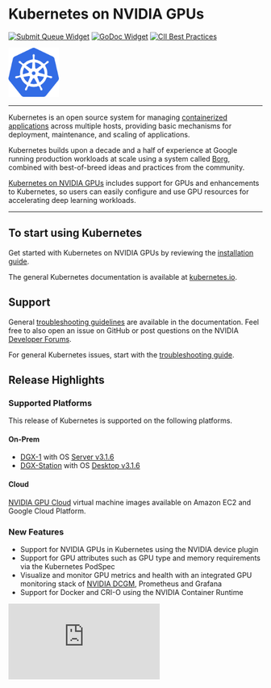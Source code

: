 # Kubernetes on NVIDIA GPUs

[![Submit Queue Widget]][Submit Queue] [![GoDoc Widget]][GoDoc] [![CII Best Practices](https://bestpractices.coreinfrastructure.org/projects/569/badge)](https://bestpractices.coreinfrastructure.org/projects/569)

<img src="https://github.com/kubernetes/kubernetes/raw/master/logo/logo.png" width="100">

----

Kubernetes is an open source system for managing [containerized applications]
across multiple hosts, providing basic mechanisms for deployment, maintenance,
and scaling of applications.

Kubernetes builds upon a decade and a half of experience at Google running
production workloads at scale using a system called [Borg],
combined with best-of-breed ideas and practices from the community.

[Kubernetes on NVIDIA GPUs] includes support for GPUs and enhancements to 
Kubernetes, so users can easily configure and use GPU resources for accelerating 
deep learning workloads.

----

## To start using Kubernetes

Get started with Kubernetes on NVIDIA GPUs by reviewing the [installation guide].
 
The general Kubernetes documentation is available at [kubernetes.io].

## Support

General [troubleshooting guidelines] are available in the documentation. Feel free 
to also open an issue on GitHub or post questions on the NVIDIA [Developer Forums]. 

For general Kubernetes issues, start with the [troubleshooting guide].

## Release Highlights

### Supported Platforms

This release of Kubernetes is supported on the following platforms.

#### On-Prem

* [DGX-1] with OS [Server v3.1.6]
* [DGX-Station] with OS [Desktop v3.1.6]

#### Cloud

[NVIDIA GPU Cloud] virtual machine images available on Amazon EC2 and 
Google Cloud Platform.

### New Features

* Support for NVIDIA GPUs in Kubernetes using the NVIDIA device plugin
* Support for GPU attributes such as GPU type and memory requirements via the 
Kubernetes PodSpec
* Visualize and monitor GPU metrics and health with an integrated GPU monitoring stack of [NVIDIA DCGM], Prometheus and Grafana
* Support for Docker and CRI-O using the NVIDIA Container Runtime


[announcement]: https://cncf.io/news/announcement/2015/07/new-cloud-native-computing-foundation-drive-alignment-among-container
[Borg]: https://research.google.com/pubs/pub43438.html
[CNCF]: https://www.cncf.io/about
[communication]: https://github.com/kubernetes/community/blob/master/communication.md
[community repository]: https://github.com/kubernetes/community
[containerized applications]: https://kubernetes.io/docs/concepts/overview/what-is-kubernetes/
[developer's documentation]: https://github.com/kubernetes/community/tree/master/contributors/devel
[Docker environment]: https://docs.docker.com/engine
[Go environment]: https://golang.org/doc/install
[GoDoc]: https://godoc.org/k8s.io/kubernetes
[GoDoc Widget]: https://godoc.org/k8s.io/kubernetes?status.svg
[interactive tutorial]: http://kubernetes.io/docs/tutorials/kubernetes-basics
[kubernetes.io]: http://kubernetes.io
[Scalable Microservices with Kubernetes]: https://www.udacity.com/course/scalable-microservices-with-kubernetes--ud615
[Submit Queue]: http://submit-queue.k8s.io/#/ci
[Submit Queue Widget]: http://submit-queue.k8s.io/health.svg?v=1
[troubleshooting guide]: https://kubernetes.io/docs/tasks/debug-application-cluster/troubleshooting/ 
[Kubernetes on NVIDIA GPUs]: https://developer.nvidia.com/kubernetes-gpu
[installation guide]: http://docs.nvidia.com/datacenter/index.html#kubernetes
[troubleshooting guidelines]: http://docs.nvidia.com/datacenter/kubernetes-install-guide/index.html#kubernetes_troubleshooting
[Developer Forums]: https://devtalk.nvidia.com/default/board/317/kubernetes-on-nvidia-gpus-/
[NVIDIA GPU Cloud]: https://docs.nvidia.com/ngc/index.html
[DGX-1]: https://docs.nvidia.com/dgx/dgx1-user-guide/index.html
[DGX-Station]: https://docs.nvidia.com/dgx/dgx-station-user-guide/index.html
[Server v3.1.6]: https://docs.nvidia.com/dgx/dgx-os-server-release-notes/index.html
[Desktop v3.1.6]: https://docs.nvidia.com/dgx/dgx-os-desktop-release-notes/index.html
[NVIDIA DCGM]: https://developer.nvidia.com/data-center-gpu-manager-dcgm


[![Analytics](https://kubernetes-site.appspot.com/UA-36037335-10/GitHub/README.md?pixel)]()
